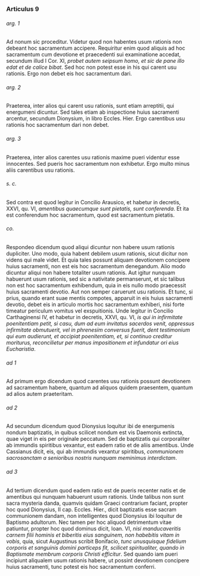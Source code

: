 ### Articulus 9

###### arg. 1
Ad nonum sic proceditur. Videtur quod non habentes usum rationis non debeant hoc sacramentum accipere. Requiritur enim quod aliquis ad hoc sacramentum cum devotione et praecedenti sui examinatione accedat, secundum illud I Cor. XI, *probet autem seipsum homo, et sic de pane illo edat et de calice bibat*. Sed hoc non potest esse in his qui carent usu rationis. Ergo non debet eis hoc sacramentum dari.

###### arg. 2
Praeterea, inter alios qui carent usu rationis, sunt etiam arreptitii, qui energumeni dicuntur. Sed tales etiam ab inspectione huius sacramenti arcentur, secundum Dionysium, in libro Eccles. Hier. Ergo carentibus usu rationis hoc sacramentum dari non debet.

###### arg. 3
Praeterea, inter alios carentes usu rationis maxime pueri videntur esse innocentes. Sed pueris hoc sacramentum non exhibetur. Ergo multo minus aliis carentibus usu rationis.

###### s. c.
Sed contra est quod legitur in Concilio Arausico, et habetur in decretis, XXVI, qu. VI, *amentibus quaecumque sunt pietatis, sunt conferenda*. Et ita est conferendum hoc sacramentum, quod est sacramentum pietatis.

###### co.
Respondeo dicendum quod aliqui dicuntur non habere usum rationis dupliciter. Uno modo, quia habent debilem usum rationis, sicut dicitur non videns qui male videt. Et quia tales possunt aliquam devotionem concipere huius sacramenti, non est eis hoc sacramentum denegandum. Alio modo dicuntur aliqui non habere totaliter usum rationis. Aut igitur nunquam habuerunt usum rationis, sed sic a nativitate permanserunt, et sic talibus non est hoc sacramentum exhibendum, quia in eis nullo modo praecessit huius sacramenti devotio. Aut non semper caruerunt usu rationis. Et tunc, si prius, quando erant suae mentis compotes, apparuit in eis huius sacramenti devotio, debet eis in articulo mortis hoc sacramentum exhiberi, nisi forte timeatur periculum vomitus vel exspuitionis. Unde legitur in Concilio Carthaginensi IV, et habetur in decretis, XXVI, qu. VI, *is qui in infirmitate poenitentiam petit, si casu, dum ad eum invitatus sacerdos venit, oppressus infirmitate obmutuerit, vel in phrenesim conversus fuerit, dent testimonium qui eum audierunt, et accipiat poenitentiam, et, si continuo creditur moriturus, reconcilietur per manus impositionem et infundatur ori eius Eucharistia*.

###### ad 1
Ad primum ergo dicendum quod carentes usu rationis possunt devotionem ad sacramentum habere, quantum ad aliquos quidem praesentem, quantum ad alios autem praeteritam.

###### ad 2
Ad secundum dicendum quod Dionysius loquitur ibi de energumenis nondum baptizatis, in quibus scilicet nondum est vis Daemonis extincta, quae viget in eis per originale peccatum. Sed de baptizatis qui corporaliter ab immundis spiritibus vexantur, est eadem ratio et de aliis amentibus. Unde Cassianus dicit, eis, qui ab immundis vexantur spiritibus, *communionem sacrosanctam a senioribus nostris nunquam meminimus interdictam*.

###### ad 3
Ad tertium dicendum quod eadem ratio est de pueris recenter natis et de amentibus qui nunquam habuerunt usum rationis. Unde talibus non sunt sacra mysteria danda, quamvis quidam Graeci contrarium faciant, propter hoc quod Dionysius, II cap. Eccles. Hier., dicit baptizatis esse sacram communionem dandam, non intelligentes quod Dionysius ibi loquitur de Baptismo adultorum. Nec tamen per hoc aliquod detrimentum vitae patiuntur, propter hoc quod dominus dicit, Ioan. VI, *nisi manducaveritis carnem filii hominis et biberitis eius sanguinem, non habebitis vitam in vobis*, quia, sicut Augustinus scribit Bonifacio, *tunc unusquisque fidelium corporis et sanguinis domini particeps fit, scilicet spiritualiter, quando in Baptismate membrum corporis Christi efficitur*. Sed quando iam pueri incipiunt aliqualem usum rationis habere, ut possint devotionem concipere huius sacramenti, tunc potest eis hoc sacramentum conferri.

